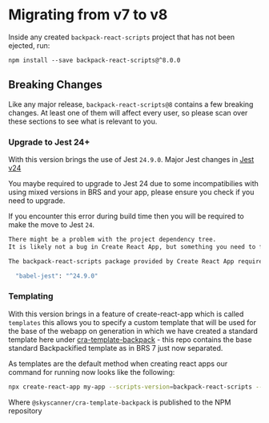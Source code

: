 # Migrating from v7 to v8

Inside any created `backpack-react-scripts` project that has not been ejected, run:

```
npm install --save backpack-react-scripts@^8.0.0
```

## Breaking Changes

Like any major release, `backpack-react-scripts@8` contains a few breaking changes. At least one of them will affect every user, so please scan over these sections to see what is relevant to you.

###  Upgrade to Jest 24+

With this version brings the use of Jest `24.9.0`. Major Jest changes in [Jest v24](https://github.com/facebook/jest/blob/master/CHANGELOG.md#2400) 

You maybe required to upgrade to Jest 24 due to some incompatibilies with using mixed versions in BRS and your app, please ensure you check if you need to upgrade.

If you encounter this error during build time then you will be required to make the move to Jest `24`.

```sh
There might be a problem with the project dependency tree.
It is likely not a bug in Create React App, but something you need to fix locally.

The backpack-react-scripts package provided by Create React App requires a dependency:

  "babel-jest": "^24.9.0"
```

### Templating

With this version brings in a feature of create-react-app which is called `templates` this allows you to specify a custom template that will be used for the base of the webapp on generation in which we have created a standard template here under [cra-template-backpack](https://github.com/Skyscanner/cra-template-backpack/) - this repo contains the base standard Backpackified template as in BRS 7 just now separated.

As templates are the default method when creating react apps our command for running now looks like the following:

```sh
npx create-react-app my-app --scripts-version=backpack-react-scripts --template @skyscanner/cra-template-backpack --use-npm
```

Where `@skyscanner/cra-template-backpack` is published to the NPM repository
